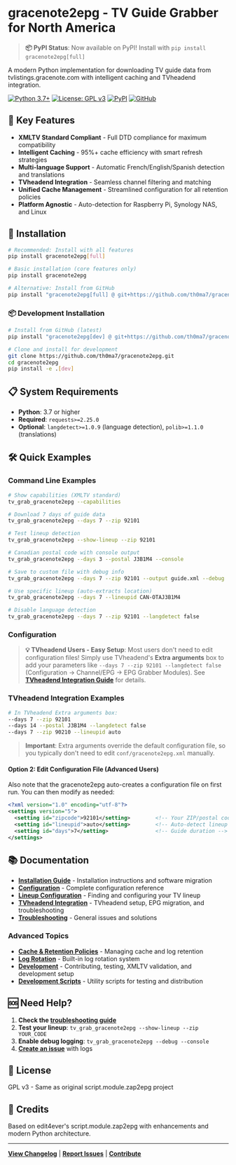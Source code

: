 # gracenote2epg - TV Guide Grabber for North America

> **📦 PyPI Status**: Now available on PyPI! Install with `pip install gracenote2epg[full]`

A modern Python implementation for downloading TV guide data from tvlistings.gracenote.com with intelligent caching and TVheadend integration.

[![Python 3.7+](https://img.shields.io/badge/python-3.7+-blue.svg)](https://www.python.org/downloads/)
[![License: GPL v3](https://img.shields.io/badge/License-GPLv3-blue.svg)](https://www.gnu.org/licenses/gpl-3.0)
[![PyPI](https://img.shields.io/badge/PyPI-Available-green.svg)](https://pypi.org/project/gracenote2epg/)
[![GitHub](https://img.shields.io/badge/GitHub-Available-green.svg)](https://github.com/th0ma7/gracenote2epg)

## 🌟 Key Features

- **XMLTV Standard Compliant** - Full DTD compliance for maximum compatibility
- **Intelligent Caching** - 95%+ cache efficiency with smart refresh strategies  
- **Multi-language Support** - Automatic French/English/Spanish detection and translations
- **TVheadend Integration** - Seamless channel filtering and matching
- **Unified Cache Management** - Streamlined configuration for all retention policies
- **Platform Agnostic** - Auto-detection for Raspberry Pi, Synology NAS, and Linux

## 🚀 Installation

```bash
# Recommended: Install with all features
pip install gracenote2epg[full]

# Basic installation (core features only)
pip install gracenote2epg

# Alternative: Install from GitHub
pip install "gracenote2epg[full] @ git+https://github.com/th0ma7/gracenote2epg.git@v1.5.4"
```

### 📦 Development Installation

```bash
# Install from GitHub (latest)
pip install "gracenote2epg[dev] @ git+https://github.com/th0ma7/gracenote2epg.git"

# Clone and install for development
git clone https://github.com/th0ma7/gracenote2epg.git
cd gracenote2epg
pip install -e .[dev]
```

## 📋 System Requirements

- **Python**: 3.7 or higher
- **Required**: `requests>=2.25.0`
- **Optional**: `langdetect>=1.0.9` (language detection), `polib>=1.1.0` (translations)

## 🛠️ Quick Examples

### Command Line Examples
```bash
# Show capabilities (XMLTV standard)
tv_grab_gracenote2epg --capabilities

# Download 7 days of guide data
tv_grab_gracenote2epg --days 7 --zip 92101

# Test lineup detection
tv_grab_gracenote2epg --show-lineup --zip 92101

# Canadian postal code with console output
tv_grab_gracenote2epg --days 3 --postal J3B1M4 --console

# Save to custom file with debug info
tv_grab_gracenote2epg --days 7 --zip 92101 --output guide.xml --debug

# Use specific lineup (auto-extracts location)
tv_grab_gracenote2epg --days 7 --lineupid CAN-OTAJ3B1M4

# Disable language detection
tv_grab_gracenote2epg --days 7 --zip 92101 --langdetect false
```

### Configuration

> **💡 TVheadend Users - Easy Setup**: Most users don't need to edit configuration files! Simply use TVheadend's **Extra arguments** box to add your parameters like `--days 7 --zip 92101 --langdetect false` (Configuration → Channel/EPG → EPG Grabber Modules). See **[TVheadend Integration Guide](https://github.com/th0ma7/gracenote2epg/blob/main/docs/tvheadend.md)** for details.

### TVheadend Integration Examples

```bash
# In TVheadend Extra arguments box:
--days 7 --zip 92101
--days 14 --postal J3B1M4 --langdetect false  
--days 7 --zip 90210 --lineupid auto
```

> **Important**: Extra arguments override the default configuration file, so you typically don't need to edit `conf/gracenote2epg.xml` manually.

#### Option 2: Edit Configuration File (Advanced Users)

Also note that the gracenote2epg auto-creates a configuration file on first run. You can then modify as needed:
```xml
<?xml version="1.0" encoding="utf-8"?>
<settings version="5">
  <setting id="zipcode">92101</setting>        <!-- Your ZIP/postal code -->
  <setting id="lineupid">auto</setting>        <!-- Auto-detect lineup -->
  <setting id="days">7</setting>               <!-- Guide duration -->
</settings>
```

## 📚 Documentation

- **[Installation Guide](https://github.com/th0ma7/gracenote2epg/blob/main/docs/installation.md)** - Installation instructions and software migration
- **[Configuration](https://github.com/th0ma7/gracenote2epg/blob/main/docs/configuration.md)** - Complete configuration reference
- **[Lineup Configuration](https://github.com/th0ma7/gracenote2epg/blob/main/docs/lineup-configuration.md)** - Finding and configuring your TV lineup
- **[TVheadend Integration](https://github.com/th0ma7/gracenote2epg/blob/main/docs/tvheadend.md)** - TVheadend setup, EPG migration, and troubleshooting
- **[Troubleshooting](https://github.com/th0ma7/gracenote2epg/blob/main/docs/troubleshooting.md)** - General issues and solutions

### Advanced Topics

- **[Cache & Retention Policies](https://github.com/th0ma7/gracenote2epg/blob/main/docs/cache-retention.md)** - Managing cache and log retention
- **[Log Rotation](https://github.com/th0ma7/gracenote2epg/blob/main/docs/log-rotation.md)** - Built-in log rotation system
- **[Development](https://github.com/th0ma7/gracenote2epg/blob/main/docs/development.md)** - Contributing, testing, XMLTV validation, and development setup
- **[Development Scripts](https://github.com/th0ma7/gracenote2epg/blob/main/scripts/README.md)** - Utility scripts for testing and distribution

## 🆘 Need Help?

1. **Check the [troubleshooting guide](https://github.com/th0ma7/gracenote2epg/blob/main/docs/troubleshooting.md)**
2. **Test your lineup**: `tv_grab_gracenote2epg --show-lineup --zip YOUR_CODE`
3. **Enable debug logging**: `tv_grab_gracenote2epg --debug --console`
4. **[Create an issue](https://github.com/th0ma7/gracenote2epg/issues)** with logs

## 📄 License

GPL v3 - Same as original script.module.zap2epg project

## 🙏 Credits

Based on edit4ever's script.module.zap2epg with enhancements and modern Python architecture.

---

**[View Changelog](https://github.com/th0ma7/gracenote2epg/blob/main/docs/changelog.md)** | **[Report Issues](https://github.com/th0ma7/gracenote2epg/issues)** | **[Contribute](https://github.com/th0ma7/gracenote2epg/blob/main/docs/development.md)**
